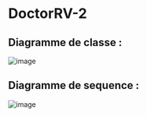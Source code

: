 # DoctorRV-2

## Diagramme de classe :
![image](https://github.com/user-attachments/assets/594d67ab-2594-4d3f-baf8-f2233c00c25c)

## Diagramme de sequence :
![image](https://github.com/user-attachments/assets/b132f098-c3f0-4ca3-af91-3a26cec73354)

